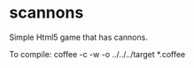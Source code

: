scannons
========

Simple Html5 game that has cannons.

To compile: coffee -c -w -o ../../../target *.coffee